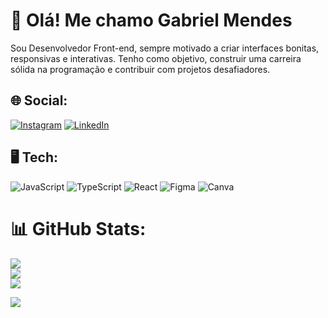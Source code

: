 # 🧸 Olá! Me chamo Gabriel Mendes<br>

Sou Desenvolvedor Front-end, sempre motivado a criar interfaces bonitas, responsivas e interativas. Tenho como objetivo, construir uma carreira sólida na programação e contribuir com projetos desafiadores.

## 🌐 Social:
[![Instagram](https://img.shields.io/badge/Instagram-%23E4405F.svg?logo=Instagram&logoColor=white)](https://www.instagram.com/__mendesx5) [![LinkedIn](https://img.shields.io/badge/LinkedIn-%230077B5.svg?logo=linkedin&logoColor=white)](https://www.linkedin.com/in/gabrielmendes2208/) 

## 🖥 Tech:
![JavaScript](https://img.shields.io/badge/javascript-%23323330.svg?style=for-the-badge&logo=javascript&logoColor=%23F7DF1E) ![TypeScript](https://img.shields.io/badge/typescript-%23007ACC.svg?style=for-the-badge&logo=typescript&logoColor=white) ![React](https://img.shields.io/badge/react-%2320232a.svg?style=for-the-badge&logo=react&logoColor=%2361DAFB) ![Figma](https://img.shields.io/badge/figma-%23F24E1E.svg?style=for-the-badge&logo=figma&logoColor=white) ![Canva](https://img.shields.io/badge/Canva-%2300C4CC.svg?style=for-the-badge&logo=Canva&logoColor=white)

# 📊 GitHub Stats:
![](https://github-readme-stats.vercel.app/api?username=mendesx5&theme=midnight-purple&hide_border=false&include_all_commits=true&count_private=false)<br/>
![](https://github-readme-streak-stats.herokuapp.com/?user=mendesx5&theme=midnight-purple&hide_border=false)<br/>
![](https://github-readme-stats.vercel.app/api/top-langs/?username=mendesx5&theme=midnight-purple&hide_border=false&include_all_commits=true&count_private=false&layout=compact)

[![](https://visitcount.itsvg.in/api?id=mendesx5&icon=8&color=11)](https://visitcount.itsvg.in)
